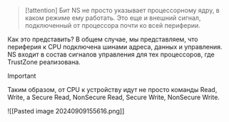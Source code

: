 
> [!attention] 
> Бит NS не просто указывает процессорному ядру, в каком режиме ему работать. Это еще и внешний сигнал, подключенный от процессора почти ко всей периферии. 

Как это представить? В общем случае, мы представляем, что периферия к CPU подключена шинами адреса, данных и управления. NS входит в состав сигналов управления для тех процессоров, где TrustZone реализована.

> [!important] 
> Таким образом, от CPU к устройству идут не просто команды Read, Write, а Secure Read, NonSecure Read, Secure Write, NonSecure Write.

![[Pasted image 20240909155616.png]]


